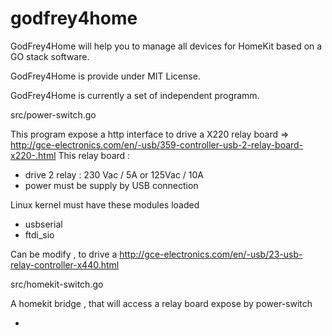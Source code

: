 # godfrey4home

GodFrey4Home will help you to manage all devices for HomeKit  based on a GO stack software.

GodFrey4Home is provide under MIT License.

GodFrey4Home is currently a  set of independent programm.


src/power-switch.go

This program expose a http interface to drive a X220 relay board
=> http://gce-electronics.com/en/-usb/359-controller-usb-2-relay-board-x220-.html
This relay board :
 - drive 2 relay  : 230 Vac / 5A  or 125Vac / 10A
 - power must be supply by USB connection

Linux kernel must have these modules loaded
- usbserial
- ftdi_sio

Can be modify , to drive a http://gce-electronics.com/en/-usb/23-usb-relay-controller-x440.html

src/homekit-switch.go
 
A homekit bridge , that will access a relay board expose by power-switch



























- 





